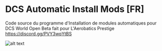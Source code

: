 # DCS Automatic Install Mods [FR]
Code source du programme d'Installation de modules automatiques pour DCS World Open Beta fait pour L'Aerobatics Prestige https://discord.gg/PVY3wqYtBS

![alt text](https://cdn.discordapp.com/attachments/1012360405147987999/1024391029752873052/unknown.png)
